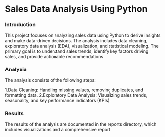 # Sales Data Analysis Using Python

### Introduction
This project focuses on analyzing sales data using Python to derive insights and make data-driven decisions. The analysis includes data cleaning, exploratory data analysis (EDA), visualization, and statistical modeling. The primary goal is to understand sales trends, identify key factors driving sales, and provide actionable recommendations

### Analysis
The analysis consists of the following steps:

1.Data Cleaning: Handling missing values, removing duplicates, and formatting data.
2.Exploratory Data Analysis: Visualizing sales trends, seasonality, and key performance indicators (KPIs).

### Results
The results of the analysis are documented in the reports directory, which includes visualizations and a comprehensive report

